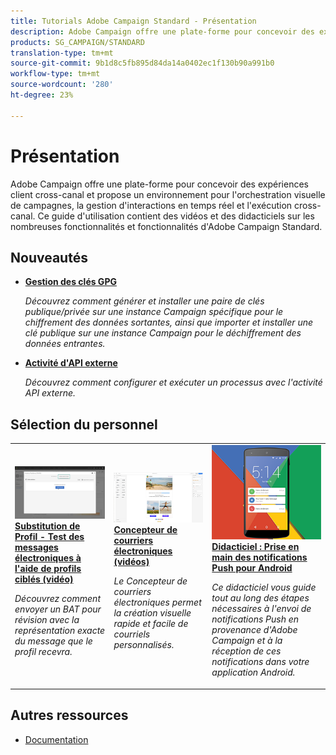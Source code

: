 ```yaml
---
title: Tutorials Adobe Campaign Standard - Présentation
description: Adobe Campaign offre une plate-forme pour concevoir des expériences client cross-canal et propose un environnement pour l'orchestration visuelle de campagnes, la gestion d'interactions en temps réel et l'exécution cross-canal. Ce guide d'utilisation contient des vidéos et des didacticiels sur les nombreuses fonctionnalités et fonctionnalités d'Adobe Campaign Standard.
products: SG_CAMPAIGN/STANDARD
translation-type: tm+mt
source-git-commit: 9b1d8c5fb895d84da14a0402ec1f130b90a991b0
workflow-type: tm+mt
source-wordcount: '280'
ht-degree: 23%

---
```



# Présentation

Adobe Campaign offre une plate-forme pour concevoir des expériences client cross-canal et propose un environnement pour l&#39;orchestration visuelle de campagnes, la gestion d&#39;interactions en temps réel et l&#39;exécution cross-canal. Ce guide d&#39;utilisation contient des vidéos et des didacticiels sur les nombreuses fonctionnalités et fonctionnalités d&#39;Adobe Campaign Standard.

## Nouveautés

* **[Gestion des clés GPG](/help/administrating/control-panel/gpg-key-management/gpg-key-management-overview.md)**

   *Découvrez comment générer et installer une paire de clés publique/privée sur une instance Campaign spécifique pour le chiffrement des données sortantes, ainsi que importer et installer une clé publique sur une instance Campaign pour le déchiffrement des données entrantes.*

* **[Activité d&#39;API externe](/help/managing-processes-and-data/data-management-activities/external-api-activity.md)**

   *Découvrez comment configurer et exécuter un processus avec l&#39;activité API externe.*

## Sélection du personnel

<table>
<tr>
  <td>
    <a href="./communication-channels/email/profile-substitution.md"> 
      <img alt="Substitution de Profil - Test des messages électroniques à l'aide de profils ciblés (vidéo)" src="./assets/substitution_tab.png"/>
    </a>
    <div>
      <a href="./communication-channels/email/profile-substitution.md">
    <strong>Substitution de Profil - Test des messages électroniques à l'aide de profils ciblés (vidéo)</strong>
    </a>
    </div>
    <p>
    <em>Découvrez comment envoyer un BAT pour révision avec la représentation exacte du message que le profil recevra.</em>
    <p>
  </td>
   <td>
    <a href="./designing-content/email-designer/email-designer-overview.md">
      <img alt="Concepteur de courriers électroniques (vidéos)" src="./assets/email_designer_tutorial.png" />
    </a>
    <div>
      <a href="./designing-content/email-designer/email-designer-overview.md">
    <strong>Concepteur de courriers électroniques (vidéos)</strong>
    </a>
    </div>
    <p>
    <em>Le Concepteur de courriers électroniques permet la création visuelle rapide et facile de courriels personnalisés.</em>
    <p>
  </td>
  <td>
    <a href="https://docs.adobe.com/content/help/en/campaign-standard-learn/getting-started-with-push-notifications-android/introduction.html">
      <img alt="Didacticiel : Prise en main des notifications Push pour Android" src="./assets/push-for-android.png" />
    </a>
    <div>
      <a href="https://docs.adobe.com/content/help/en/campaign-standard-learn/getting-started-with-push-notifications-android/introduction.html">
    <strong>Didacticiel : Prise en main des notifications Push pour Android</strong>
    </a>
    </div>
    <p>
    <em>Ce didacticiel vous guide tout au long des étapes nécessaires à l'envoi de notifications Push en provenance d'Adobe Campaign et à la réception de ces notifications dans votre application Android. </em>
    <p>
  </td>
</tr>
</table>

## Autres ressources

* [Documentation](https://docs.adobe.com/content/help/fr-FR/campaign-standard/using/campaign-standard-home.html)
